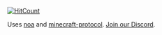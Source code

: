 [![HitCount](http://hits.dwyl.com/MinewebMC/mineweb.svg)](http://hits.dwyl.com/MinewebMC/mineweb)

Uses [noa](https://github.com/andyhall/noa) and [minecraft-protocol](https://github.com/PrismarineJS/node-minecraft-protocol). [Join our Discord](https://discord.gg/dkke6d9).
